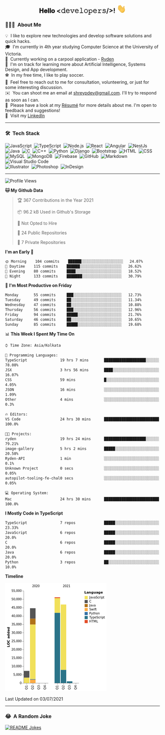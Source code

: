<div align="center">
<h2> 𝐇𝐞𝐥𝐥𝐨 <𝚍𝚎𝚟𝚎𝚕𝚘𝚙𝚎𝚛𝚜/>! <img src="https://github.com/ABSphreak/ABSphreak/blob/master/gifs/Hi.gif" width="30px"></h2>
</div>

### 👨🏽‍💻 &nbsp;About Me

💡 &nbsp;I like to explore new technologies and develop software solutions and quick hacks.\
🎓 &nbsp;I'm currently in 4th year studying Computer Science at the University of Victoria.\
🚧 &nbsp;Currently working on a carpool application - [Ryden](https://github.com/ryden-team)\
🌱 &nbsp;I'm on track for learning more about Artificial Intelligence, Systems Design, and App development.\
⚽️ &nbsp;In my free time, I like to play soccer.\
💬 &nbsp;Feel free to reach out to me for consultation, volunteering, or just for some interesting discussion.\
✉️ &nbsp;You can shoot me an email at shreypdev@gmail.com. I'll try to respond as soon as I can.\
📄 &nbsp;Please have a look at my [Résumé](https://www.shreypdev.com/docs/Resume.pdf) for more details about me. I'm open to feedback and suggestions!\
👔 &nbsp;Visit my [LinkedIn](https://www.linkedin.com/in/shrey-p-a61a6b95/)

---
### 🛠 &nbsp;Tech Stack
![JavaScript](https://img.shields.io/badge/-JavaScript-05122A?style=flat&logo=javascript)&nbsp;
![TypeScript](https://img.shields.io/badge/-TypeScript-05122A?style=flat&logo=typescript)&nbsp;
![Node.js](https://img.shields.io/badge/-Node.js-05122A?style=flat&logo=node.js)&nbsp;
![React](https://img.shields.io/badge/-React-05122A?style=flat&logo=react)&nbsp;
![Angular](https://img.shields.io/badge/-Angular-05122A?style=flat&logo=angular&logoColor=red)&nbsp;
![NestJs](https://img.shields.io/badge/-NestJs-05122A?style=flat&logo=nestjs&logoColor=e93333)\
![Java](https://img.shields.io/badge/-Java-05122A?style=flat&logo=Java&logoColor=FFA518)&nbsp;
![C](https://img.shields.io/badge/-C-05122A?style=flat&logo=C&logoColor=A8B9CC)&nbsp;
![C++](https://img.shields.io/badge/-C++-05122A?style=flat&logo=C%2B%2B&logoColor=00599C)&nbsp;
![Python](https://img.shields.io/badge/-Python-05122A?style=flat&logo=python)&nbsp;
![Django](https://img.shields.io/badge/-Django-05122A?style=flat&logo=django&logoColor=092E20)&nbsp;
![Bootstrap](https://img.shields.io/badge/-Bootstrap-05122A?style=flat&logo=bootstrap&logoColor=563D7C)&nbsp;
![HTML](https://img.shields.io/badge/-HTML-05122A?style=flat&logo=HTML5)&nbsp;
![CSS](https://img.shields.io/badge/-CSS-05122A?style=flat&logo=CSS3&logoColor=1572B6)\
![MySQL](https://img.shields.io/badge/-MySQL-05122A?style=flat&logo=mysql)&nbsp;
![MongoDB](https://img.shields.io/badge/-MongoDB-05122A?style=flat&logo=mongodb)&nbsp;
![Firebase](https://img.shields.io/badge/-Firebase-05122A?style=flat&logo=firebase)&nbsp;
![GitHub](https://img.shields.io/badge/-GitHub-05122A?style=flat&logo=github)&nbsp;
![Markdown](https://img.shields.io/badge/-Markdown-05122A?style=flat&logo=markdown)&nbsp;
![Visual Studio Code](https://img.shields.io/badge/-Visual%20Studio%20Code-05122A?style=flat&logo=visual-studio-code&logoColor=007ACC)\
![Illustrator](https://img.shields.io/badge/-Illustrator-05122A?style=flat&logo=adobe-illustrator)&nbsp;
![Photoshop](https://img.shields.io/badge/-Photoshop-05122A?style=flat&logo=adobe-photoshop)&nbsp;
![InDesign](https://img.shields.io/badge/-InDesign-05122A?style=flat&logo=adobe-indesign)

---
<!--START_SECTION:waka-->
![Profile Views](http://img.shields.io/badge/Profile%20Views-78-blue)

**🐱 My Github Data** 

> 🏆 367 Contributions in the Year 2021
 > 
> 📦 96.2 kB Used in Github's Storage 
 > 
> 🚫 Not Opted to Hire
 > 
> 📜 24 Public Repositories 
 > 
> 🔑 7 Private Repositories  
 > 
**I'm an Early 🐤** 

```text
🌞 Morning    104 commits    ██████░░░░░░░░░░░░░░░░░░░   24.07% 
🌆 Daytime    115 commits    ██████░░░░░░░░░░░░░░░░░░░   26.62% 
🌃 Evening    80 commits     ████░░░░░░░░░░░░░░░░░░░░░   18.52% 
🌙 Night      133 commits    ███████░░░░░░░░░░░░░░░░░░   30.79%

```
📅 **I'm Most Productive on Friday** 

```text
Monday       55 commits     ███░░░░░░░░░░░░░░░░░░░░░░   12.73% 
Tuesday      49 commits     ██░░░░░░░░░░░░░░░░░░░░░░░   11.34% 
Wednesday    47 commits     ██░░░░░░░░░░░░░░░░░░░░░░░   10.88% 
Thursday     56 commits     ███░░░░░░░░░░░░░░░░░░░░░░   12.96% 
Friday       94 commits     █████░░░░░░░░░░░░░░░░░░░░   21.76% 
Saturday     46 commits     ██░░░░░░░░░░░░░░░░░░░░░░░   10.65% 
Sunday       85 commits     █████░░░░░░░░░░░░░░░░░░░░   19.68%

```


📊 **This Week I Spent My Time On** 

```text
⌚︎ Time Zone: Asia/Kolkata

💬 Programming Languages: 
TypeScript               19 hrs 7 mins       ███████████████████░░░░░░   78.08% 
JSX                      3 hrs 56 mins       ████░░░░░░░░░░░░░░░░░░░░░   16.07% 
CSS                      59 mins             █░░░░░░░░░░░░░░░░░░░░░░░░   4.05% 
JSON                     16 mins             ░░░░░░░░░░░░░░░░░░░░░░░░░   1.09% 
Other                    4 mins              ░░░░░░░░░░░░░░░░░░░░░░░░░   0.3%

🔥 Editors: 
VS Code                  24 hrs 30 mins      █████████████████████████   100.0%

🐱‍💻 Projects: 
ryden                    19 hrs 24 mins      ███████████████████░░░░░░   79.21% 
image-gallery            5 hrs 2 mins        █████░░░░░░░░░░░░░░░░░░░░   20.58% 
Ryden-API                1 min               ░░░░░░░░░░░░░░░░░░░░░░░░░   0.1% 
Unknown Project          0 secs              ░░░░░░░░░░░░░░░░░░░░░░░░░   0.05% 
autopilot-tooling-fe-chal0 secs              ░░░░░░░░░░░░░░░░░░░░░░░░░   0.05%

💻 Operating System: 
Mac                      24 hrs 30 mins      █████████████████████████   100.0%

```

**I Mostly Code in TypeScript** 

```text
TypeScript               7 repos             █████░░░░░░░░░░░░░░░░░░░░   23.33% 
JavaScript               6 repos             █████░░░░░░░░░░░░░░░░░░░░   20.0% 
C                        6 repos             █████░░░░░░░░░░░░░░░░░░░░   20.0% 
Java                     6 repos             █████░░░░░░░░░░░░░░░░░░░░   20.0% 
Python                   3 repos             ██░░░░░░░░░░░░░░░░░░░░░░░   10.0%

```


**Timeline**

![Chart not found](https://raw.githubusercontent.com/shreypdev/shreypdev/master/charts/bar_graph.png) 


 Last Updated on 03/07/2021
<!--END_SECTION:waka-->

---
### 😂 &nbsp;A Random Joke
<a href="https://readme-jokes.vercel.app"><img align="center" src="https://readme-jokes.vercel.app/api" alt="README Jokes"></a>
